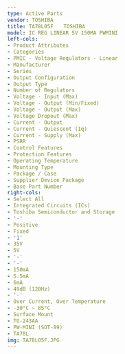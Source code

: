 ```yaml
---
type: Active Parts
vendor: TOSHIBA
title: TA78L05F　　TOSHIBA
model: IC REG LINEAR 5V 150MA PWMINI
left-cols:
- Product Attributes
- Categories
- PMIC - Voltage Regulators - Linear
- Manufacturer
- Series
- Output Configuration
- Output Type
- Number of Regulators
- Voltage - Input (Max)
- Voltage - Output (Min/Fixed)
- Voltage - Output (Max)
- Voltage Dropout (Max)
- Current - Output
- Current - Quiescent (Iq)
- Current - Supply (Max)
- PSRR
- Control Features
- Protection Features
- Operating Temperature
- Mounting Type
- Package / Case
- Supplier Device Package
- Base Part Number
right-cols:
- Select All
- Integrated Circuits (ICs)
- Toshiba Semiconductor and Storage
- '-'
- Positive
- Fixed
- '1'
- 35V
- 5V
- '-'
- '-'
- 150mA
- 5.5mA
- 6mA
- 49dB (120Hz)
- '-'
- Over Current, Over Temperature
- -30°C ~ 85°C
- Surface Mount
- TO-243AA
- PW-MINI (SOT-89)
- TA78L
img: TA78L05F.JPG
---
```

